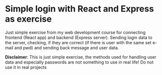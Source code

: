 # Simple login with React and Express as exercise

Just simple exercise from my web development course for connecting frontend (React app) and backend (Express server). Sending login data to the server, checking, if they are correct (if there is user with the same set e-mail and pwd) and sending back message and user data.

**Disclaimer**: This is just simple exercise, the methods used for handling user data and especially passwords are not something to use in real life! Do not use it in real projects
